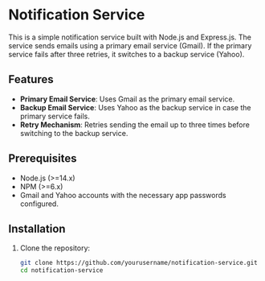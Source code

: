 # Notification Service

This is a simple notification service built with Node.js and Express.js. The service sends emails using a primary email service (Gmail). If the primary service fails after three retries, it switches to a backup service (Yahoo).

## Features

- **Primary Email Service**: Uses Gmail as the primary email service.
- **Backup Email Service**: Uses Yahoo as the backup service in case the primary service fails.
- **Retry Mechanism**: Retries sending the email up to three times before switching to the backup service.

## Prerequisites

- Node.js (>=14.x)
- NPM (>=6.x)
- Gmail and Yahoo accounts with the necessary app passwords configured.

## Installation

1. Clone the repository:
   ```bash
   git clone https://github.com/yourusername/notification-service.git
   cd notification-service
